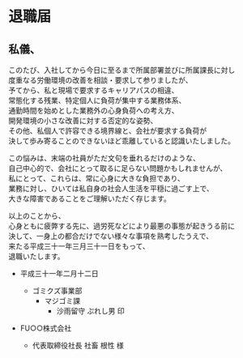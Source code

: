 # 退職届

## 私儀、

このたび、入社してから今日に至るまで所属部署並びに所属課長に対し  
度重なる労働環境の改善を相談・要求して参りましたが、  
予てから、私と現場で要求するキャリアパスの相違、  
常態化する残業、特定個人に負荷が集中する業務体系、  
通勤時間を始めとした業務外の心身負荷への考え方、  
開発環境の小さな改善に対する否定的な姿勢、  
その他、私個人で許容できる境界線と、会社が要求する負荷が  
決して歩み寄ることのできないほど乖離していると認識いたしました。

この悩みは、末端の社員がただ文句を垂れるだけのような、  
自己中心的で、会社にとって取るに足らない問題かもしれませんが、  
私にとって、これらは、常に心身に大きな負担であり、  
業務に対し、ひいては私自身の社会人生活を平穏に過ごす上で、  
大きな障害であることをご理解いただく存じます。  


以上のことから、  
心身ともに疲弊する先に、過労死などにより最悪の事態が起きうる前に    
決して、一身上の都合だけでない様々な事項を熟考したうえで、  
来たる平成三十一年三月三十一日をもって、  
退職いたします。  

- 平成三十一年二月十二日
  - ゴミクズ事業部
    - マジゴミ課
      - 沙雨留守 ぷれし男 印

- FU○○株式会社
  - 代表取締役社長 社畜 根性 様
  
